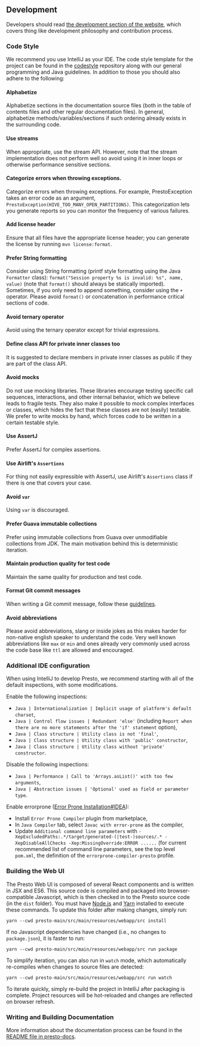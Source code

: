 ## Development

Developers should read [the development section of the website](https://prestosql.io/development),
which covers thing like development philosophy and contribution process.

### Code Style

We recommend you use IntelliJ as your IDE. The code style template for the
project can be found in the [codestyle](https://github.com/airlift/codestyle)
repository along with our general programming and Java guidelines. In addition
to those you should also adhere to the following:

#### Alphabetize

Alphabetize sections in the documentation source files (both in the table of
contents files and other regular documentation files).  In general, alphabetize
methods/variables/sections if such ordering already exists in the surrounding
code.

#### Use streams

When appropriate, use the stream API. However, note that the stream
implementation does not perform well so avoid using it in inner loops or
otherwise performance sensitive sections.

#### Categorize errors when throwing exceptions.

Categorize errors when throwing exceptions. For example, PrestoException takes
an error code as an argument, `PrestoException(HIVE_TOO_MANY_OPEN_PARTITIONS)`.
This categorization lets you generate reports so you can monitor the frequency
of various failures.

#### Add license header

Ensure that all files have the appropriate license header; you can generate the
license by running `mvn license:format`.

#### Prefer String formatting

Consider using String formatting (printf style formatting using the Java
`Formatter` class): `format("Session property %s is invalid: %s", name, value)`
(note that `format()` should always be statically imported).  Sometimes, if you
only need to append something, consider using the `+` operator.  Please avoid
`format()` or concatenation in performance critical sections of code.

#### Avoid ternary operator

Avoid using the ternary operator except for trivial expressions.

#### Define class API for private inner classes too

It is suggested to declare members in private inner classes as public if they
are part of the class API.

#### Avoid mocks

Do not use mocking libraries. These libraries encourage testing specific call
sequences, interactions, and other internal behavior, which we believe leads to
fragile tests.  They also make it possible to mock complex interfaces or
classes, which hides the fact that these classes are not (easily) testable. We
prefer to write mocks by hand, which forces code to be written in a certain
testable style.

#### Use AssertJ

Prefer AssertJ for complex assertions.

#### Use Airlift's `Assertions`

For thing not easily expressible with AssertJ, use Airlift's `Assertions` class
if there is one that covers your case.

#### Avoid `var`

Using ``var`` is discouraged.

#### Prefer Guava immutable collections

Prefer using immutable collections from Guava over unmodifiable collections from
JDK. The main motivation behind this is deterministic iteration.

#### Maintain production quality for test code

Maintain the same quality for production and test code.

#### Format Git commit messages

When writing a Git commit message, follow these [guidelines](https://chris.beams.io/posts/git-commit/).

#### Avoid abbreviations

Please avoid abbreviations, slang or inside jokes as this makes harder for
non-native english speaker to understand the code. Very well known
abbreviations like `max` or `min` and ones already very commonly used across
the code base like `ttl` are allowed and encouraged.

### Additional IDE configuration

When using IntelliJ to develop Presto, we recommend starting with all of the default inspections,
with some modifications.

Enable the following inspections:

- ``Java | Internationalization | Implicit usage of platform's default charset``,
- ``Java | Control flow issues | Redundant 'else'`` (including ``Report when there are no more statements after the 'if' statement`` option),
- ``Java | Class structure | Utility class is not 'final'``,
- ``Java | Class structure | Utility class with 'public' constructor``,
- ``Java | Class structure | Utility class without 'private' constructor``.

Disable the following inspections:

- ``Java | Performance | Call to 'Arrays.asList()' with too few arguments``,
- ``Java | Abstraction issues | 'Optional' used as field or parameter type``.

Enable errorprone ([Error Prone Installation#IDEA](https://errorprone.info/docs/installation#intellij-idea)):
- Install ``Error Prone Compiler`` plugin from marketplace,
- In ``Java Compiler`` tab, select ``Javac with error-prone`` as the compiler,
- Update ``Additional command line parameters`` with ``-XepExcludedPaths:.*/target/generated-(|test-)sources/.* -XepDisableAllChecks -Xep:MissingOverride:ERROR ......`` (for current recommended list of command line parameters, see the top level ``pom.xml``, the definition of the ``errorprone-compiler-presto`` profile.

### Building the Web UI

The Presto Web UI is composed of several React components and is written in JSX and ES6. This source code is compiled and packaged into browser-compatible Javascript, which is then checked in to the Presto source code (in the `dist` folder). You must have [Node.js](https://nodejs.org/en/download/) and [Yarn](https://yarnpkg.com/en/) installed to execute these commands. To update this folder after making changes, simply run:

    yarn --cwd presto-main/src/main/resources/webapp/src install

If no Javascript dependencies have changed (i.e., no changes to `package.json`), it is faster to run:

    yarn --cwd presto-main/src/main/resources/webapp/src run package

To simplify iteration, you can also run in `watch` mode, which automatically re-compiles when changes to source files are detected:

    yarn --cwd presto-main/src/main/resources/webapp/src run watch

To iterate quickly, simply re-build the project in IntelliJ after packaging is complete. Project resources will be hot-reloaded and changes are reflected on browser refresh.

### Writing and Building Documentation

More information about the documentation process can be found in the
[README file in presto-docs](./presto-docs/README.md).
